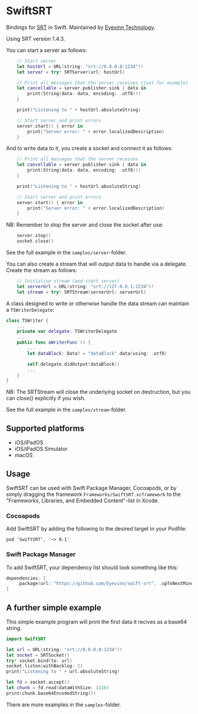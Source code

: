 # SwiftSRT
Bindings for [SRT](https://github.com/Haivision/srt) in Swift. Maintained by [Eyevinn Technology](https://www.eyevinntechnology.se/).

Using SRT version 1.4.3.

You can start a server as follows: 

```swift
    // Start server
    let hostUrl = URL(string: "srt://0.0.0.0:1234")!
    let server = try! SRTServer(url: hostUrl)

    // Print all messages that the server receives (just for example)
    let cancellable = server.publisher.sink { data in
        print(String(data: data, encoding: .utf8)!)
    }

    print("Listening to " + hostUrl.absoluteString)

    // Start server and print errors
    server.start() { error in
        print("Server error: " + error.localizedDescription)
    }
```

And to write data to it, you create a socket and connect it as follows:

```swift
    // Print all messages that the server receives
    let cancellable = server.publisher.sink { data in
        print(String(data: data, encoding: .utf8)!)
    }

    print("Listening to " + hostUrl.absoluteString)

    // Start server and print errors
    server.start() { error in
        print("Server error: " + error.localizedDescription)
    }
```

NB: Remember to stop the server and close the socket after use:

```swift
    server.stop()
    socket.close()
```

See the full example in the `samples/server`-folder.

You can also create a stream that will output data to handle via a delegate. Create the stream as follows:

```swift
    // Initialise stream (and start server)
    let serverUrl = URL(string: "srt://127.0.0.1:1234")!
    let stream = try! SRTStream(serverUrl: serverUrl)
```

A class designed to write or otherwise handle the data stream can maintain a `TSWriterDelegate`:

```swift
class TSWriter {
    ...
    private var delegate: TSWriterDelegate
    ...
    public func aWriterFunc () {
        ...
        let dataBlock: Data? = "dataBlock".data(using: .utf8)

        self.delegate.didOutput(dataBlock!)
        ...
    }
}
```

NB: The SRTStream will close the underlying socket on destruction, but you can close() explicitly if you wish.

See the full example in the `samples/stream`-folder.


## Supported platforms
* iOS/iPadOS
* iOS/iPadOS Simulator
* macOS

## Usage
SwiftSRT can be used with Swift Package Manager, Cocoapods, or by simply dragging the framework `Frameworks/SwiftSRT.xcframework` to the "Frameworks, Libraries, and Embedded Content"-list in Xcode.

### Cocoapods
Add SwiftSRT by adding the following to the desired target in your Podfile:
```
pod 'SwiftSRT', '~> 0.1'
```

### Swift Package Manager
To add SwiftSRT, your dependency list should look something like this:
```swift
dependencies: [
    .package(url: "https://github.com/Eyevinn/swift-srt", .upToNextMinor(from: "0.1.0"))
]
```

## A further simple example
This simple example program will print the first data it recives as a base64 string.

```swift
import SwiftSRT

let url = URL(string: "srt://0.0.0.0:1234")!
let socket = SRTSocket()
try! socket.bind(to: url)
socket.listen(withBacklog: 2)
print("Listening to " + url.absoluteString)

let fd = socket.accept()
let chunk = fd.read(dataWithSize: 1316)
print(chunk.base64EncodedString())
```

There are more examples in the `samples`-folder.
